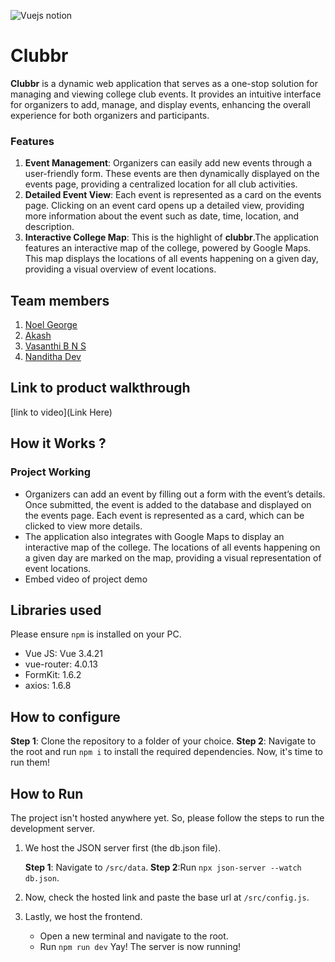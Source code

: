 

![Vuejs notion](https://github.com/TH-Activities/saturday-hack-night-template/assets/117498997/b879ba9f-2057-431b-99db-e86a0010b1ea)




# Clubbr
**Clubbr** is a dynamic web application that serves as a one-stop solution for managing and viewing college club events.  It provides an intuitive interface for organizers to add, manage, and display events, enhancing the overall experience for both organizers and participants.
### Features
  1. **Event Management**: Organizers can easily add new events through a user-friendly form. These events are then dynamically displayed on the events page, providing a centralized location for all club activities.
  2. **Detailed Event View**: Each event is represented as a card on the events page. Clicking on an event card opens up a detailed view, providing more information about the event such as date, time, location, and description.
  3. **Interactive College Map**: This is the highlight of **clubbr**.The application features an interactive map of the college, powered by Google Maps. This map displays the locations of all events happening on a given day, providing a visual overview of event locations.

## Team members
1. [Noel George](https://github.com/noelg-cj)
2. [Akash](https://github.com/awesomeakash47)
3. [Vasanthi B N S](https://github.com/VB-123)
4. [Nanditha Dev](https://github.com/NandithaDev)

## Link to product walkthrough
[link to video](Link Here)
## How it Works ?
### Project Working
  - Organizers can add an event by filling out a form with the event’s details. Once submitted, the event is added to the database and displayed on the events page. Each event is represented as a card, which can be clicked to view more details.
  - The application also integrates with Google Maps to display an interactive map of the college. The locations of all events happening on a given day are marked on the map, providing a visual representation of event locations.   
 - Embed video of project demo

## Libraries used
Please ensure `npm` is installed on your PC.
  - Vue JS: Vue 3.4.21
  - vue-router: 4.0.13
  - FormKit: 1.6.2
  - axios: 1.6.8

## How to configure
**Step 1**: Clone the repository to a folder of your choice.
**Step 2**: Navigate to the root and run `npm i` to install the required dependencies.
Now, it's time to run them!
## How to Run
The project isn't hosted anywhere yet. So, please follow the steps to run the development server.
1. We host the JSON server first (the db.json file).

   **Step 1**: Navigate to `/src/data`.
   **Step 2**:Run `npx json-server --watch db.json`.
3. Now, check the hosted link and paste the base url at `/src/config.js`.
4. Lastly, we host the frontend.
   - Open a new terminal and navigate to the root.
   - Run `npm run dev`
Yay! The server is now running!

